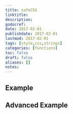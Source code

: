 ```yaml
---
title: safeCSS
linktitle:
description:
godocref:
date: 2017-02-01
publishdate: 2017-02-01
lastmod: 2017-02-01
tags: [style,css,strings]
categories: [functions]
toc: false
draft: false
aliases: []
notes:
---
```


## Example

## Advanced Example

